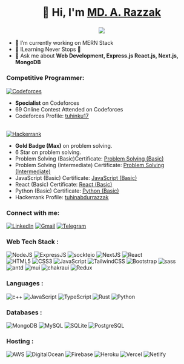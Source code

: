 <h1 align="center">👋 Hi, I'm <a href="https://www.linkedin.com/in/artuhin/" target="_blank"> MD. A. Razzak </a></h1>
<h3 align="center"> <img src="https://readme-typing-svg.herokuapp.com?color=0357F7&lines=Full+Stack+Developer+%3A)" /> </h3>

- 🔭 I’m currently working on MERN Stack
- 🌱 ILearning Never Stops 🚀
- 💬 Ask me about **Web Development, Express.js React.js, Next.js, MongoDB**

<h3 align="left">Competitive Programmer:</h3>
<a href="https://codeforces.com/profile/tuhinku17"><img alt="Codeforces" src="https://img.shields.io/badge/codeforces-%235c99e6.svg?style=for-the-badge&logo=codeforces&logoColor=white"/></a>
<br/>

- **Specialist** on Codeforces<br/>
- 69 Online Contest Attended on Codeforces<br/>
- Codeforces Profile: [tuhinku17](https://codeforces.com/profile/tuhinku17)<br/>
<div></div>
<br/>
<a href="https://codeforces.com/profile/tuhinku17"><img alt="Hackerrank" src="https://img.shields.io/badge/hackerrank-%235b76c2.svg?style=for-the-badge&logo=hackerrank&logoColor=white"/></a>

- **Gold Badge (Max)** on problem solving.<br/>
- 6 Star on problem solving.<br/>
- Problem Solving (Basic)Certificate: [Problem Solving (Basic)](https://www.hackerrank.com/certificates/b629d3260931)<br/>
- Problem Solving (Intermediate) Certificate: [Problem Solving (Intermediate)](https://www.hackerrank.com/certificates/ea254b9278b7)<br/>
- JavaScript (Basic) Certificate: [JavaScript (Basic)](https://www.hackerrank.com/certificates/bf8a77554ed8)<br/>
- React (Basic) Certificate: [React (Basic)](https://www.hackerrank.com/certificates/84e7cc58eb00)<br/>
- Python (Basic) Certificate: [Python (Basic)](https://www.hackerrank.com/certificates/8704863a7090)<br/>
- Hackerrank Profile: [tuhinabdurrazzak](https://www.hackerrank.com/profile/tuhinabdurrazzak)<br/>



<h3 align="left">Connect with me:</h3>
<div align="left">
  <a href="https://www.linkedin.com/in/artuhin/"><img alt="LinkedIn" src="https://img.shields.io/badge/linkedin-%230077B5.svg?style=for-the-badge&logo=linkedin&logoColor=white"/></a>
  <a href="mailto:md.a.razzak.17@gmail.com"><img alt="Gmail" src="https://img.shields.io/badge/Gmail-D14836?style=for-the-badge&logo=gmail&logoColor=white"/></a>
  <a href="https://discord.gg/j5nfXGCj"><img alt="Telegram" src="https://img.shields.io/badge/Discord-2CA5E0?style=for-the-badge&logo=discord&logoColor=white" /></a>
</div>

<h3 align="left">Web Tech Stack :</h3>
<div align="left">
<img alt="NodeJS" src="https://img.shields.io/badge/node.js-%2330b23a.svg?style=for-the-badge&logo=nodedotjs&logoColor=white"/>
<img alt="ExpressJS" src="https://img.shields.io/badge/Express.js-0b1b1f?style=for-the-badge&logo=express&logoColor=white"/>
<img alt="sockteio" src="https://img.shields.io/badge/Socket.io-4b6a9f?&style=for-the-badge&logo=Socket.io&logoColor=white"/>
<img alt="NextJS" src="https://img.shields.io/badge/next.js-cd2db1?style=for-the-badge&logo=nextdotjs&logoColor=white"/>
<img alt="React" src="https://img.shields.io/badge/react.js-0f5dc3.svg?style=for-the-badge&logo=react&logoColor=%2361DAFB"/>
<br/>
<img alt="HTML5" src="https://img.shields.io/badge/html5-%23E34F26.svg?style=for-the-badge&logo=html5&logoColor=white"/>
<img alt="CSS3" src="https://img.shields.io/badge/css3-%231572B6.svg?style=for-the-badge&logo=css3&logoColor=white"/> 
<img alt="JavaScript" src="https://img.shields.io/badge/javascript-%23323330.svg?style=for-the-badge&logo=javascript&logoColor=%23F7DF1E"/>
<img alt="TailwindCSS" src="https://img.shields.io/badge/Tailwind_CSS-38B2AC?style=for-the-badge&logo=tailwind-css&logoColor=white"/>
<img alt="Bootstrap" src="https://img.shields.io/badge/bootstrap-%23563D7C.svg?style=for-the-badge&logo=bootstrap&logoColor=white"/>
<img alt="sass" src="https://img.shields.io/badge/Sass-CC6699?style=for-the-badge&logo=sass&logoColor=white"/>
<br>

<img alt="antd" src="https://img.shields.io/badge/Ant%20Design-202875?style=for-the-badge&logo=antdesign&logoColor=white"/>
<img alt="mui" src="https://img.shields.io/badge/Material%20UI-007FFF?style=for-the-badge&logo=mui&logoColor=white"/>
<img alt="chakraui" src="https://img.shields.io/badge/Chakra--UI-319795?style=for-the-badge&logo=chakra-ui&logoColor=white"/>
<img alt="Redux" src="https://img.shields.io/badge/Redux-593D88?style=for-the-badge&logo=redux&logoColor=white"/>

</div>

<h3 align="left">Languages :</h3>
<div align="left">
 <img alt="c++" src="https://img.shields.io/badge/C%2B%2B-00599C?style=for-the-badge&logo=c%2B%2B&logoColor=white"/>
  <img alt="JavaScript" src="https://img.shields.io/badge/javascript-%23323330.svg?style=for-the-badge&logo=javascript&logoColor=%23F7DF1E"/>   
  <img alt="TypeScript" src="https://img.shields.io/badge/typescript-%23323330.svg?style=for-the-badge&logo=typescript&logoColor=%23F7DF1E"/>   
 <img alt="Rust" src="https://img.shields.io/badge/rust-%23ED8B00.svg?style=for-the-badge&logo=rust&logoColor=white"/>
<img alt="Python" src="https://img.shields.io/badge/python-%2314354C.svg?style=for-the-badge&logo=python&logoColor=white"/>

</div>

<h3 align="left">Databases :</h3>
<div align="left">
  <img alt="MongoDB" src ="https://img.shields.io/badge/MongoDB-4EA94B?style=for-the-badge&logo=mongodb&logoColor=white"/>
  <img alt="MySQL" src="https://img.shields.io/badge/mysql-%2300f.svg?style=for-the-badge&logo=mysql&logoColor=white"/>
  <img alt="SQLite" src ="https://img.shields.io/badge/sqlite-%2307405e.svg?style=for-the-badge&logo=sqlite&logoColor=white"/>
  <img alt="PostgreSQL" src ="https://img.shields.io/badge/PostgreSQL-316192?style=for-the-badge&logo=postgresql&logoColor=white"/>
</div>


<h3 align="left">Hosting :</h3>
<div align="left">
  <img alt="AWS" src="https://img.shields.io/badge/Amazon_AWS-FF9900?style=for-the-badge&logo=amazonaws&logoColor=white"/>
  <img alt="DigitalOcean" src="https://img.shields.io/badge/DigitalOcean-%230167ff.svg?style=for-the-badge&logo=digitalOcean&logoColor=white"/>
  <img alt="Firebase" src="https://img.shields.io/badge/firebase-%23039BE5.svg?style=for-the-badge&logo=firebase"/>
  <img alt="Heroku" src="https://img.shields.io/badge/heroku-%23430098.svg?style=for-the-badge&logo=heroku&logoColor=white"/>
  <img alt="Vercel" src="https://img.shields.io/badge/Vercel-000000?style=for-the-badge&logo=vercel&logoColor=white"/>
  <img alt="Netlify" src="https://img.shields.io/badge/Netlify-00C7B7?style=for-the-badge&logo=netlify&logoColor=white"/>
</div><br/>
